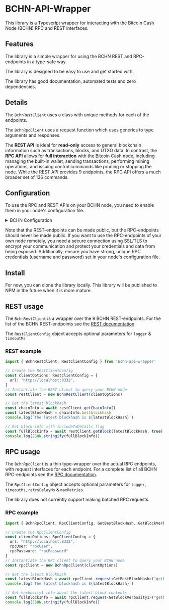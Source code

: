 # BCHN-API-Wrapper 

This library is a Typescript wrapper for interacting with the Bitcoin Cash Node (BCHN) RPC and REST interfaces. 

## Features

The library is a simple wrapper for using the BCHN REST and RPC-endpoints in a type-safe way.

The library is designed to be easy to use and get started with.

The library has good documentation, automated tests and zero dependencies.

## Details

The `BchnRestClient` uses a class with unique methods for each of the endpoints.

The `BchnRpcClient` uses a request function which uses generics to type arguments and responses.

The **REST API** is ideal for **read-only** access to general blockchain information such as transactions, blocks, and UTXO data. In contrast, the **RPC API** allows for **full interaction** with the Bitcoin Cash node, including managing the built-in wallet, sending transactions, performing mining operations, and issuing control commands like pruning or stopping the node. While the REST API provides 9 endpoints, the RPC API offers a much broader set of 136 commands.

## Configuration

To use the RPC and REST APIs on your BCHN node, you need to enable them in your node's configuration file.

<details>
  <summary>BCHN Configuration</summary>
  In the BCHN '.conf' file add the following settings:

  ```bash
    server=1
    rest=1
    txindex=1
    rpcuser=rpcuser
    rpcpassword=rpcpassword
    rpcallowip=127.0.0.1
    rpcport=8332
  ```

  To learn more about the `.conf` settings, see the [BCHN documentation](https://docs.bitcoincashnode.org/doc/bitcoin-conf/).
</details>

Note that the REST-endpoints can be made public, but the RPC-endpoints should never be made public. If you want to use the RPC-endpoints of your own node remotely, you need a secure connection using SSL/TLS to encrypt your communication and protect your credentials and data from being exposed. Additionally, ensure you have strong, unique RPC credentials (username and password) set in your node's configuration file.

## Install

For now, you can clone the library locally.
This library will be published to NPM in the future when it is more mature.

## REST usage

The `BchnRestClient` is a wrapper over the 9 BCHN REST-endpoints. For the list of the BCHN REST-endpoints see the [REST documentation](https://docs.bitcoincashnode.org/doc/REST-interface/).

The `RestClientConfig` object accepts optional parameters for `logger` & `timeoutMs`

### REST example

```ts
import { BchnRestClient, RestClientConfig } from 'bchn-api-wrapper'

// Create the RestClientConfig
const clientOptions: RestClientConfig = {
  url: "http://localhost:8332",
}
// Instantiate the REST client to query your BCHN node
const restClient = new BchnRestClient(clientOptions)

// Get the latest blockhash
const chainInfo = await restClient.getChainInfo()
const latestBlockHash = chainInfo.bestblockhash
console.log(`The latest blockhash is ${latestBlockHash}`)

// Get block info with includeTxDetails flag
const fullBlockInfo = await restClient.getBlock(latestBlockHash, true)
console.log(JSON.stringify(fullBlockInfo))
```

## RPC usage

The `BchnRpcClient` is a thin type-wrapper over the actual RPC endpoints, with request interfaces for each endpoint. For a complete list of all BCHN RPC-endpoints see the [RPC documentation](https://docs.bitcoincashnode.org/doc/json-rpc/).

The `RpcClientConfig` object accepts optional parameters for `logger`, `timeoutMs`, `retryDelayMs` & `maxRetries`

The library does not currently support making batched RPC requests.

### RPC example

```ts
import { BchnRpcClient, RpcClientConfig, GetBestBlockHash, GetBlockVerbosity1 } from 'bchn-api-wrapper'

// Create the RpcClientConfig
const clientOptions: RpcClientConfig = {
  url: "http://localhost:8332",
  rpcUser: "rpcUser",
  rpcPassword: "rpcPassword"
}
// Instantiate the RPC client to query your BCHN node
const rpcClient = new BchnRpcClient(clientOptions)

// Get the latest blockhash
const latestBlockHash = await rpcClient.request<GetBestBlockHash>("getbestblockhash")
console.log(`The latest blockhash is ${latestBlockHash}`)

// Get verbosity1 info about the latest block contents
const fullBlockInfo = await rpcClient.request<GetBlockVerbosity1>("getblock", latestBlockHash, 1)
console.log(JSON.stringify(fullBlockInfo))
```
